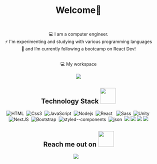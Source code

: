 <h1 align="center">Welcome👋</h1>
<br>




<p align="center">
💻 I am a computer engineer. <br>
⚡  I'm experimenting and studying with various programming languages  <br>
🌱 and I’m currently following a bootcamp on React Dev!
<br> <br>

</p>




<p align='center'>
  💻 My workspace<br/><br/>

  <img src="https://img.icons8.com/color/96/ffffff/mac-client.png"/>
</p>



<h2 align="center">Technology Stack <img src="https://github.com/ritik307/ritik307/blob/main/images/laptop.gif" width="50"></h2>
<p align="center">
    <img alt="HTML" src="https://img.shields.io/badge/HTML-E34F26?logo=html5&logoColor=white&style=for-the-badge" />&nbsp;
    <img alt="Css3" src="https://img.shields.io/badge/CSS3-1572B6?style=for-the-badge&logo=css3&logoColor=white" />&nbsp;
    <img alt="JavaScript" src="https://img.shields.io/badge/JavaScript-F7DF1E?logo=javascript&logoColor=white&style=for-the-badge" />&nbsp;
    <img alt="Nodejs" src="https://img.shields.io/badge/node.js%20-%2343853D.svg?&style=for-the-badge&logo=node.js&logoColor=white" />&nbsp;
    <img alt="React" src="https://img.shields.io/badge/React-61DAFB?logo=react&logoColor=white&style=for-the-badge" />  &nbsp;
    <img alt="Sass" src="https://img.shields.io/badge/Sass-CC6699?logo=sass&logoColor=white&style=for-the-badge" />&nbsp;
    <img alt="Unity" src="https://img.shields.io/badge/Unity-57b9d3.svg?logo=unity&logoColor=white&style=for-the-badge" />&nbsp;
    <img alt="NextJS" src="https://img.shields.io/badge/Next.js-000000?slogo=nextdotjs&logoColor=white&style=for-the-badge" />&nbsp;
    <img alt="Bootstrap" src="https://img.shields.io/badge/Bootstrap-563D7C?style=for-the-badge&logo=bootstrap&logoColor=white" />&nbsp;
    <img alt="styled--components" src="https://img.shields.io/badge/styled--components-DB7093?style=for-the-badge&logo=styled-components&logoColor=white" />&nbsp;
    <img alt="json" src="https://img.shields.io/badge/json-5E5C5C?style=for-the-badge&logo=json&logoColor=white" />&nbsp;
    <img src="https://img.shields.io/badge/-MySQL-black?style=flat-square&logo=mysql"/>
    <img src="https://img.shields.io/badge/-java-E34A86?style=flat-square&logo=java"/>
    <img src="https://img.shields.io/badge/-Git-black?style=flat-square&logo=git"/>
    <img src="https://img.shields.io/badge/-GitHub-black?style=flat-square&logo=github"/>
</p>



<h2 align="center">Reach me out on <img src="https://media0.giphy.com/media/jqNPzdTTxQfOgOqpO4/source.gif" width="50"></h2>
<p align="center">
    <a target="_blank" href="https://www.linkedin.com/in/giuseppe-gallo-cassarino-b03510155"><img src="https://img.shields.io/badge/linkedin-%230077B5.svg?&style=for-the-badge&logo=linkedin&logoColor=white" /></a>&nbsp;&nbsp;&nbsp;&nbsp;
   
</p>





